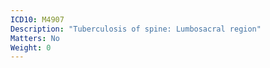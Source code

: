 ```yaml
---
ICD10: M4907
Description: "Tuberculosis of spine: Lumbosacral region"
Matters: No
Weight: 0
---
```


